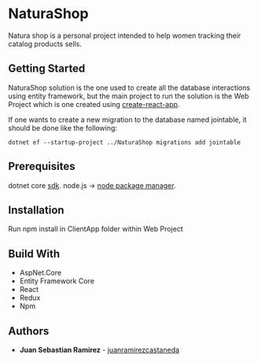 # NaturaShop

Natura shop is a personal project intended to help women tracking their catalog products sells.

## Getting Started

NaturaShop solution is the one used to create all the database interactions using entity framework, but the main project to run the solution is the Web Project which is one created using [create-react-app](https://github.com/facebook/create-react-app).

If one wants to create a new migration to the database named jointable, it should be done like the following:

```
dotnet ef --startup-project ../NaturaShop migrations add jointable
```

## Prerequisites

dotnet core [sdk](https://dotnet.microsoft.com/download).
node.js -> [node package manager](https://nodejs.org/en/download/).

## Installation

Run npm install in ClientApp folder within Web Project

## Build With

- AspNet.Core
- Entity Framework Core
- React
- Redux
- Npm

## Authors

- **Juan Sebastian Ramirez** - [juanramirezcastaneda](https://github.com/juanramirezcastaneda)
